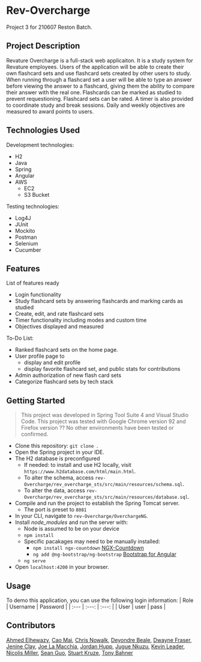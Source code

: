 # Rev-Overcharge
Project 3 for 210607 Reston Batch.

## Project Description

Revature Overcharge is a full-stack web applicaiton. It is a study system for Revature employees. Users of the application will be able to create their own flashcard sets and use flashcard sets created by other users to study. When running through a flashcard set a user will be able to type an answer before viewing the answer to a flashcard, giving them the ability to compare their answer with the real one. Flashcards can be marked as studied to prevent requestioning. Flashcard sets can be rated. A timer is also provided to coordinate study and break sessions. Daily and weekly objectives are measured to award points to users.


## Technologies Used

Development technologies:
* H2
* Java
* Spring
* Angular
* AWS
    - EC2
    - S3 Bucket

Testing technologies:
* Log4J
* JUnit
* Mockito
* Postman
* Selenium
* Cucumber

## Features

List of features ready
* Login functionality
* Study flashcard sets by answering flashcards and marking cards as studied
* Create, edit, and rate flashcard sets
* Timer functionality including modes and custom time
* Objectives displayed and measured

To-Do List:
* Ranked flashcard sets on the home page.
* User profile page to 
    - display and edit profile
    - display favorite flashcard set, and public stats for contributions
* Admin authorization of new flash card sets
* Categorize flashcard sets by tech stack

## Getting Started

> This project was developed in Spring Tool Suite 4 and Visual Studio Code.
> This project was tested with Google Chrome version 92 and Firefox version ??
> No other environments have been tested or confirmed.

* Clone this repository: `git clone `.
* Open the Spring project in your IDE.
* The H2 database is preconfigured
    - If needed: to install and use H2 locally, visit `https://www.h2database.com/html/main.html`.
    - To alter the schema, access `rev-Overcharge/rev_overcharge_sts/src/main/resources/schema.sql`.
    - To alter the data, access `rev-Overcharge/rev_overcharge_sts/src/main/resources/database.sql`.
* Compile and run the project to establish the Spring Tomcat server.
    - The port is preset to `8081`
* In your CLI, navigate to `rev-Overcharge/OverchargeNG`.
* Install *node_modules* and run the server with:
    - Node is assumed to be on your device
    - `npm install`
    - Specific pacakages may need to be manually installed:
        * `npm install ngx-countdown` [NGX-Countdown](https://www.npmjs.com/package/ngx-countdown)
        * `ng add @ng-bootstrap/ng-bootstrap` [Bootstrap for Angular](https://ng-bootstrap.github.io/#/home)
    - `ng serve`
* Open `localhost:4200` in your browser.

## Usage

To demo this application, you can use the following login information:
| Role | Username | Password |
| :--- | :---: | :---: |
| User | user | pass |

## Contributors

[Ahmed Elhewazy](https://github.com/elhewazy), [Cao Mai](https://github.com/caocmai), [Chris Nowalk](https://github.com/ChristopherNowalk), [Deyondre Beale](https://github.com/DeyondreBeale), [Dwayne Fraser](https://github.com/dwayne-revature), [Jenine Clay](https://github.com/jeninec), [Joe La Macchia](https://github.com/JosephLamacchia), [Jordan Hupp](https://github.com/jhupprevature), [Jugue Nkuzu](https://github.com/juguenkuzu), [Kevin Leader](https://github.com/kileader), [Nicolis Miller](https://github.com/nicxm), [Sean Guo](https://github.com/SeanGRev), [Stuart Kruze](https://github.com/stukruze), [Tony Bahner](https://github.com/abahner)
